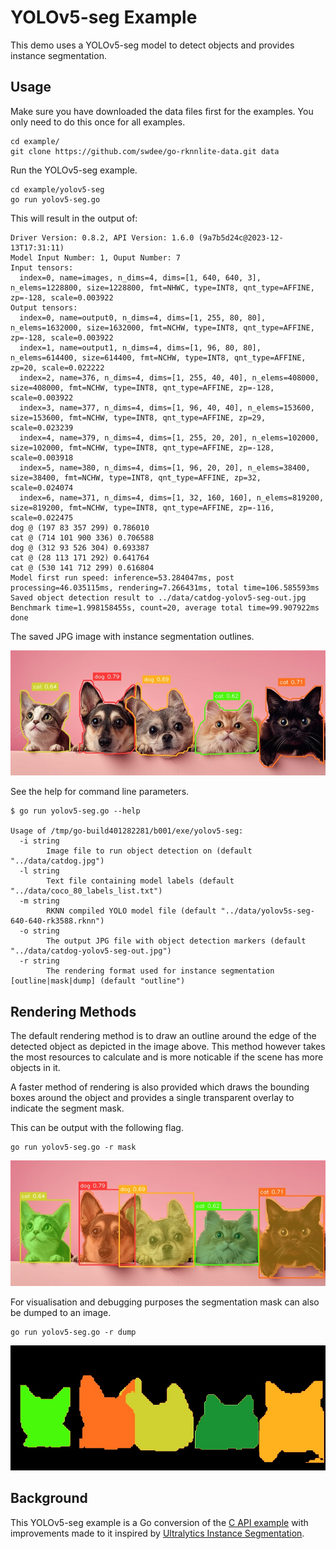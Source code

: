 # YOLOv5-seg Example

This demo uses a YOLOv5-seg model to detect objects and provides 
instance segmentation. 


## Usage

Make sure you have downloaded the data files first for the examples.
You only need to do this once for all examples.

```
cd example/
git clone https://github.com/swdee/go-rknnlite-data.git data
```

Run the YOLOv5-seg example.
```
cd example/yolov5-seg
go run yolov5-seg.go
```

This will result in the output of:
```
Driver Version: 0.8.2, API Version: 1.6.0 (9a7b5d24c@2023-12-13T17:31:11)
Model Input Number: 1, Ouput Number: 7
Input tensors:
  index=0, name=images, n_dims=4, dims=[1, 640, 640, 3], n_elems=1228800, size=1228800, fmt=NHWC, type=INT8, qnt_type=AFFINE, zp=-128, scale=0.003922
Output tensors:
  index=0, name=output0, n_dims=4, dims=[1, 255, 80, 80], n_elems=1632000, size=1632000, fmt=NCHW, type=INT8, qnt_type=AFFINE, zp=-128, scale=0.003922
  index=1, name=output1, n_dims=4, dims=[1, 96, 80, 80], n_elems=614400, size=614400, fmt=NCHW, type=INT8, qnt_type=AFFINE, zp=20, scale=0.022222
  index=2, name=376, n_dims=4, dims=[1, 255, 40, 40], n_elems=408000, size=408000, fmt=NCHW, type=INT8, qnt_type=AFFINE, zp=-128, scale=0.003922
  index=3, name=377, n_dims=4, dims=[1, 96, 40, 40], n_elems=153600, size=153600, fmt=NCHW, type=INT8, qnt_type=AFFINE, zp=29, scale=0.023239
  index=4, name=379, n_dims=4, dims=[1, 255, 20, 20], n_elems=102000, size=102000, fmt=NCHW, type=INT8, qnt_type=AFFINE, zp=-128, scale=0.003918
  index=5, name=380, n_dims=4, dims=[1, 96, 20, 20], n_elems=38400, size=38400, fmt=NCHW, type=INT8, qnt_type=AFFINE, zp=32, scale=0.024074
  index=6, name=371, n_dims=4, dims=[1, 32, 160, 160], n_elems=819200, size=819200, fmt=NCHW, type=INT8, qnt_type=AFFINE, zp=-116, scale=0.022475
dog @ (197 83 357 299) 0.786010
cat @ (714 101 900 336) 0.706588
dog @ (312 93 526 304) 0.693387
cat @ (28 113 171 292) 0.641764
cat @ (530 141 712 299) 0.616804
Model first run speed: inference=53.284047ms, post processing=46.035115ms, rendering=7.266431ms, total time=106.585593ms
Saved object detection result to ../data/catdog-yolov5-seg-out.jpg
Benchmark time=1.998158455s, count=20, average total time=99.907922ms
done
```

The saved JPG image with instance segmentation outlines.

![catdog-outline.jpg](catdog-outline.jpg)


See the help for command line parameters.
```
$ go run yolov5-seg.go --help

Usage of /tmp/go-build401282281/b001/exe/yolov5-seg:
  -i string
        Image file to run object detection on (default "../data/catdog.jpg")
  -l string
        Text file containing model labels (default "../data/coco_80_labels_list.txt")
  -m string
        RKNN compiled YOLO model file (default "../data/yolov5s-seg-640-640-rk3588.rknn")
  -o string
        The output JPG file with object detection markers (default "../data/catdog-yolov5-seg-out.jpg")
  -r string
        The rendering format used for instance segmentation [outline|mask|dump] (default "outline")
```


## Rendering Methods

The default rendering method is to draw an outline around the edge of the detected
object as depicted in the image above.   This method however takes the most
resources to calculate and is more noticable if the scene has more objects in it.

A faster method of rendering is also provided which draws the bounding boxes around
the object and provides a single transparent overlay to indicate the segment mask.

This can be output with the following flag.
```
go run yolov5-seg.go -r mask
```

![catdog-mask.jpg](catdog-mask.jpg)

For visualisation and debugging purposes the segmentation mask can also be dumped
to an image.
```
go run yolov5-seg.go -r dump
```

![catdog-dump.jpg](catdog-dump.jpg)





## Background

This YOLOv5-seg example is a Go conversion of the [C API example](https://github.com/airockchip/rknn_model_zoo/blob/main/examples/yolov5_seg/cpp/main.cc)
with improvements made to it inspired by [Ultralytics Instance Segmentation](https://docs.ultralytics.com/guides/instance-segmentation-and-tracking/#what-is-instance-segmentation).


